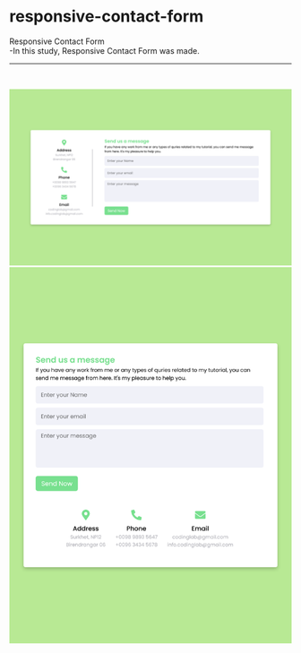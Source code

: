 # responsive-contact-form
Responsive Contact Form <br>
-In this study, Responsive Contact Form was made.<br>

<hr><br>

![alt text](https://github.com/ahmetmetinarslan/responsive-contact-form/blob/main/s1.png?raw=true) <br>
![alt text](https://github.com/ahmetmetinarslan/responsive-contact-form/blob/main/s2.png?raw=true) <br>
